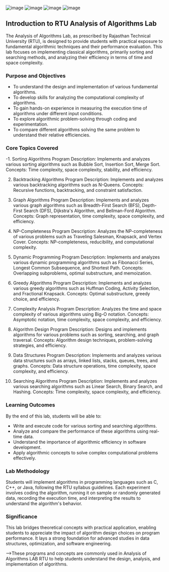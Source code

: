 ![image](https://github.com/user-attachments/assets/37819309-4481-42cf-b878-3f522fbc3072)
![image](https://github.com/user-attachments/assets/73a1f027-7864-48ed-b306-122936a4c6e0)
![image](https://github.com/user-attachments/assets/20de74fa-4b1f-421a-b38e-27511783918e)
![image](https://github.com/user-attachments/assets/50f73ffc-8c49-47f0-8e0e-34d4de7f332d)
## Introduction to RTU Analysis of Algorithms Lab
The Analysis of Algorithms Lab, as prescribed by Rajasthan Technical University (RTU), is designed to provide students with practical exposure to fundamental algorithmic techniques and their performance evaluation. This lab focuses on implementing classical algorithms, primarily sorting and searching methods, and analyzing their efficiency in terms of time and space complexity.

### Purpose and Objectives
- To understand the design and implementation of various fundamental algorithms.
- To develop skills for analyzing the computational complexity of algorithms.
- To gain hands-on experience in measuring the execution time of algorithms under different input conditions.
- To explore algorithmic problem-solving through coding and experimentation.
- To compare different algorithms solving the same problem to understand their relative efficiencies.

### Core Topics Covered
-1. Sorting Algorithms Program
Description: Implements and analyzes various sorting algorithms such as Bubble Sort, Insertion Sort, Merge Sort.
Concepts: Time complexity, space complexity, stability, and efficiency.

2. Backtracking Algorithms Program
Description: Implements and analyzes various backtracking algorithms such as N-Queens.
Concepts: Recursive functions, backtracking, and constraint satisfaction.

3. Graph Algorithms Program
Description: Implements and analyzes various graph algorithms such as Breadth-First Search (BFS), Depth-First Search (DFS), Dijkstra's Algorithm, and Bellman-Ford Algorithm.
Concepts: Graph representation, time complexity, space complexity, and efficiency.

4. NP-Completeness Program
Description: Analyzes the NP-completeness of various problems such as Traveling Salesman, Knapsack, and Vertex Cover.
Concepts: NP-completeness, reducibility, and computational complexity.

5. Dynamic Programming Program
Description: Implements and analyzes various dynamic programming algorithms such as Fibonacci Series, Longest Common Subsequence, and Shortest Path.
Concepts: Overlapping subproblems, optimal substructure, and memoization.

6. Greedy Algorithms Program
Description: Implements and analyzes various greedy algorithms such as Huffman Coding, Activity Selection, and Fractional Knapsack.
Concepts: Optimal substructure, greedy choice, and efficiency.

7. Complexity Analysis Program
Description: Analyzes the time and space complexity of various algorithms using Big-O notation.
Concepts: Asymptotic notation, time complexity, space complexity, and efficiency.

8. Algorithm Design Program
Description: Designs and implements algorithms for various problems such as sorting, searching, and graph traversal.
Concepts: Algorithm design techniques, problem-solving strategies, and efficiency.

9. Data Structures Program
Description: Implements and analyzes various data structures such as arrays, linked lists, stacks, queues, trees, and graphs.
Concepts: Data structure operations, time complexity, space complexity, and efficiency.

10. Searching Algorithms Program
Description: Implements and analyzes various searching algorithms such as Linear Search, Binary Search, and Hashing.
Concepts: Time complexity, space complexity, and efficiency.

### Learning Outcomes
By the end of this lab, students will be able to:
- Write and execute code for various sorting and searching algorithms.
- Analyze and compare the performance of these algorithms using real-time data.
- Understand the importance of algorithmic efficiency in software development.
- Apply algorithmic concepts to solve complex computational problems effectively.

### Lab Methodology
Students will implement algorithms in programming languages such as C, C++, or Java, following the RTU syllabus guidelines. Each experiment involves coding the algorithm, running it on sample or randomly generated data, recording the execution time, and interpreting the results to understand the algorithm's behavior.

### Significance
This lab bridges theoretical concepts with practical application, enabling students to appreciate the impact of algorithm design choices on program performance. It lays a strong foundation for advanced studies in data structures, optimization, and software engineering.

-->These programs and concepts are commonly used in Analysis of Algorithms LAB RTU to help students understand the design, analysis, and implementation of algorithms.
